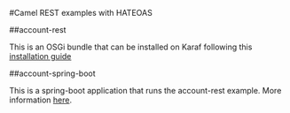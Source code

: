 #Camel REST examples with HATEOAS

##account-rest

This is an OSGi bundle that can be installed on Karaf following this [installation guide](./account-rest/README.md)

##account-spring-boot

This is a spring-boot application that runs the account-rest example.
More information [here](./account-spring-boot/README.md).